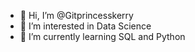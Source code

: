- 👋 Hi, I’m @Gitprincesskerry
- 👀 I’m interested in Data Science
- 🌱 I’m currently learning SQL and Python
